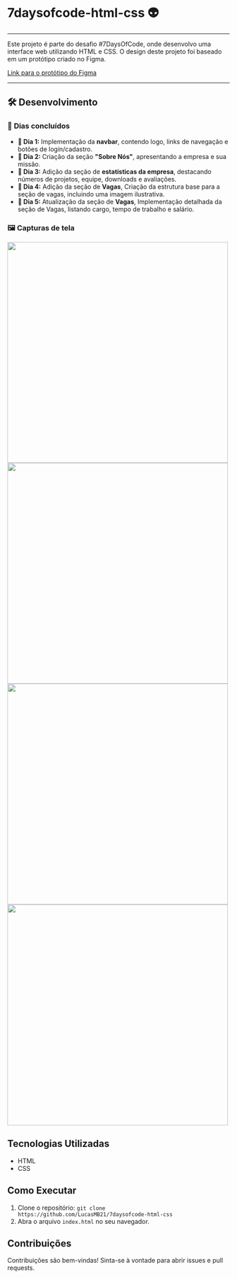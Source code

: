 # 7daysofcode-html-css 👽
---

Este projeto é parte do desafio #7DaysOfCode, onde desenvolvo uma interface web utilizando HTML e CSS. O design deste projeto foi baseado em um protótipo criado no Figma.

[Link para o protótipo do Figma](https://www.figma.com/design/mm3MLozvUDGhDRTxSLlGL5/7daysOfCode-HTML-CSS?node-id=0-9878&t=aqC3btONbioWH0dh-0)

---
## 🛠 Desenvolvimento  

### 🚀 **Dias concluídos**  

- **📌 Dia 1:** Implementação da **navbar**, contendo logo, links de navegação e botões de login/cadastro.  
- **📌 Dia 2:** Criação da seção **"Sobre Nós"**, apresentando a empresa e sua missão.  
- **📌 Dia 3:** Adição da seção de **estatísticas da empresa**, destacando números de projetos, equipe, downloads e avaliações.
- **📌 Dia 4:** Adição da seção de **Vagas**, Criação da estrutura base para a seção de vagas, incluindo uma imagem ilustrativa.
- **📌 Dia 5:** Atualização da seção de **Vagas**, Implementação detalhada da seção de Vagas, listando cargo, tempo de trabalho e salário.

### 🖼 **Capturas de tela**

<img src="https://github.com/user-attachments/assets/bc1ef8d1-b006-45f2-805a-3a1d0d8fd4b3" width="500">

<img src="https://github.com/user-attachments/assets/36848852-dacc-44fa-aa5d-c29e89c684f3" width="500">

<img src="https://github.com/user-attachments/assets/ee712411-e28f-4d73-bd64-ec41f3da1d4a" width="500">

<img src="https://github.com/user-attachments/assets/16923fc2-f4cf-44f9-a6e5-dc93a27c6b19" width="500">



## Tecnologias Utilizadas

* HTML
* CSS

## Como Executar

1.  Clone o repositório: `git clone https://github.com/LucasMB21/7daysofcode-html-css`
2.  Abra o arquivo `index.html` no seu navegador.

## Contribuições

Contribuições são bem-vindas! Sinta-se à vontade para abrir issues e pull requests.
